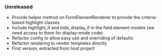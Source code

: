 ### Unreleased

* Provide helper method on FormElementRenderer to provide the criteria-based highlight classes
* Include highlight_if and hide_display_if in the field element models
  (we need access to them for display-mode code)
* Refactor config to allow easy use and overriding of defaults
* Refactor rendering to render templates directly
* First version, extracted from host project
